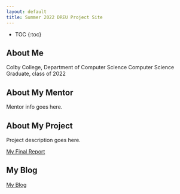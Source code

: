 ```yaml
---
layout: default
title: Summer 2022 DREU Project Site
---
```


* TOC
{:toc}

## About Me

Colby College, Department of Computer Science
Computer Science Graduate, class of 2022

## About My Mentor

Mentor info goes here.

## About My Project

Project description goes here.

[My Final Report](files/finalreport.pdf)

## My Blog

[My Blog](blog.html)
